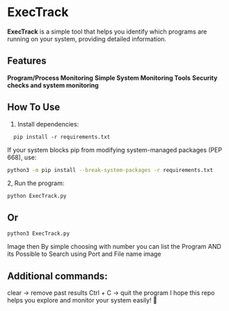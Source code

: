 # ExecTrack

**ExecTrack** is a simple tool that helps you identify which programs are running on your system, providing detailed information.

## Features
 **Program/Process Monitoring** 
 **Simple System Monitoring Tools** 
 **Security checks and system monitoring**

## How To Use
1. Install dependencies:  
```
  pip install -r requirements.txt
   ```
  If your system blocks pip from modifying system-managed packages (PEP 668), use:
  ```bash
  python3 -m pip install --break-system-packages -r requirements.txt
  ```
2, Run the program:
   ```
python ExecTrack.py
   ```
   ## Or
   ```
python3 ExecTrack.py
   ```
Image
then By simple choosing with number you can list the Program 
AND its Possible to Search using Port and File name 
image
## Additional commands:
clear → remove past results
Ctrl + C → quit the program 
I hope this repo helps you explore and monitor your system easily! 🚀
